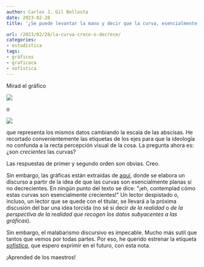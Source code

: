 ```yaml
---
author: Carlos J. Gil Bellosta
date: 2023-02-28
title: '¿Se puede levantar la mano y decir que la curva, esencialmente, crece y no decrece?'

url: /2023/02/28/la-curva-crece-o-decrece/
categories:
- estadística
tags:
- gráficos
- graficaca
- sofística
---
```


Mirad el gráfico

![](/wp-uploads/2023/curva_creciente_00.png#center)

o

![](/wp-uploads/2023/curva_creciente_01.png#center)

que representa los mismos datos cambiando la escala de las abscisas. He recortado convenientemente las etiquetas de los ejes para que la ideología no confunda a la recta percepción visual de la cosa. La pregunta ahora es: ¿son _crecientes_ las curvas?

Las respuestas de primer y segundo orden son obvias. Creo.

Sin embargo, las gráficas están extraídas de [aquí](https://bigthink.com/the-present/highest-earning-men-intelligent/?rjnrid=1LDX6Lb), donde se elabora un discurso a partir de la idea de que las curvas son esencialmente planas si no decrecientes. En ningún punto del texto se dice: "¡eh, contemplad cómo estas curvas son esencialmente crecientes!" Un lector despistado o, incluso, un lector que se quede con el titular, se llevará a la próxima discusión del bar una idea torcida (no sé si decir _de la realidad_ o _de la perspectiva de la realidad que recogen los datos subyacentes a las gráficas_).

Sin embargo, el malabarismo discursivo es impecable. Mucho más sutil que tantos que vemos por todas partes. Por eso, he querido estrenar la etiqueta [_sofística_](/tags/sofística/), que espero exprimir en el futuro, con esta nota.

¡Aprended de los maestros!